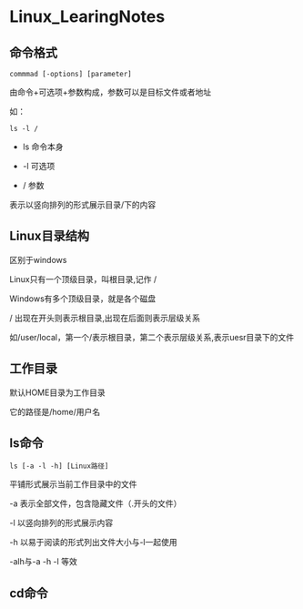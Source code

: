 # Linux_LearingNotes

## 命令格式

`commmad [-options] [parameter]`

由命令+可选项+参数构成，参数可以是目标文件或者地址

如：

`ls -l / `

- ls 命令本身

- -l 可选项
- / 参数

表示以竖向排列的形式展示目录/下的内容

## Linux目录结构

区别于windows

Linux只有一个顶级目录，叫根目录,记作 /

Windows有多个顶级目录，就是各个磁盘

 / 出现在开头则表示根目录,出现在后面则表示层级关系

如/user/local，第一个/表示根目录，第二个表示层级关系,表示uesr目录下的文件

## 工作目录

默认HOME目录为工作目录

它的路径是/home/用户名

## ls命令

`ls [-a -l -h] [Linux路径]`

平铺形式展示当前工作目录中的文件

-a 表示全部文件，包含隐藏文件（.开头的文件）

-l 以竖向排列的形式展示内容

-h 以易于阅读的形式列出文件大小与-l一起使用

-alh与-a -h -l 等效

## cd命令



